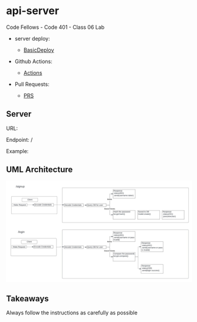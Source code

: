 # api-server

Code Fellows - Code 401 - Class 06 Lab

- server deploy:

  - [BasicDeploy]()

- Github Actions:

  - [Actions](https://github.com/reedoooo/basic-auth/actions)

- Pull Requests:

  - [PRS](https://github.com/reedoooo/basic-auth/pulls)

## Server

URL: 

Endpoint: /

Example: 

## UML Architecture

![UML Architecture](./UML-diagram.jpeg)

## Takeaways

Always follow the instructions as carefully as possible